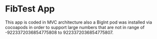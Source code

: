 #  FibTest App

This app is coded in MVC architecture also a BigInt pod was installed via cocoapods in order to support large numbers that are not in range of -9223372036854775808 to 9223372036854775807.
